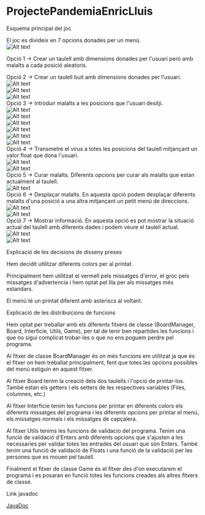 # ProjectePandemiaEnricLluis

Esquema principal del joc  

El joc es divideix en 7 opcions donades per un menú.  
![Alt text](https://github.com/ltrincado/ProjectePantemiaEnricLluis/blob/master/imatges/1.png)  


Opció 1 -> Crear un taulell amb dimensions donades per l'usuari però amb malalts a cada posició aleatoris.  

Opció 2 -> Crear un taulell buit amb dimensions donades per l'usuari.  
![Alt text](https://github.com/ltrincado/ProjectePantemiaEnricLluis/blob/master/imatges/2.png)  
![Alt text](https://github.com/ltrincado/ProjectePantemiaEnricLluis/blob/master/imatges/3.png)  
![Alt text](https://github.com/ltrincado/ProjectePantemiaEnricLluis/blob/master/imatges/4.png)  
Opció 3 -> Introduir malalts a les posicions que l'usuari desitji.  
![Alt text](https://github.com/ltrincado/ProjectePantemiaEnricLluis/blob/master/imatges/5.png)  
![Alt text](https://github.com/ltrincado/ProjectePantemiaEnricLluis/blob/master/imatges/6.png)  
![Alt text](https://github.com/ltrincado/ProjectePantemiaEnricLluis/blob/master/imatges/7.png)  
![Alt text](https://github.com/ltrincado/ProjectePantemiaEnricLluis/blob/master/imatges/8.png)  
![Alt text](https://github.com/ltrincado/ProjectePantemiaEnricLluis/blob/master/imatges/9.png)  
![Alt text](https://github.com/ltrincado/ProjectePantemiaEnricLluis/blob/master/imatges/10.png)  
Opció 4 -> Transmetre el virus a totes les posicions del taulell mitjançant un valor float que dona l'usuari.  
![Alt text](https://github.com/ltrincado/ProjectePantemiaEnricLluis/blob/master/imatges/15.png)  
![Alt text](https://github.com/ltrincado/ProjectePantemiaEnricLluis/blob/master/imatges/16.png)  
Opció 5 -> Curar malalts. Diferents opcions per curar als malalts que estan actualment al taulell.  
![Alt text](https://github.com/ltrincado/ProjectePantemiaEnricLluis/blob/master/imatges/17.png)  
Opció 6 -> Desplaçar malalts. En aquesta opció podem desplaçar diferents malalts d'una posició a una altra mitjançant un petit menú de direccions.  
![Alt text](https://github.com/ltrincado/ProjectePantemiaEnricLluis/blob/master/imatges/11.png)  
![Alt text](https://github.com/ltrincado/ProjectePantemiaEnricLluis/blob/master/imatges/12.png)  
Opció 7 -> Mostrar informació. En aquesta opció es pot mostrar la situació actual del taulell amb diferents dades i podem veure el taulell actual.  
![Alt text](https://github.com/ltrincado/ProjectePantemiaEnricLluis/blob/master/imatges/13.png)  
![Alt text](https://github.com/ltrincado/ProjectePantemiaEnricLluis/blob/master/imatges/14.png)  

Explicació de les decisions de disseny preses  

Hem decidit utilitzar diferents colors per al printat.  

Principalment hem utilitzat el vermell pels missatges d'error, el groc pels missatges d'advertencia i hem optat pel lila per als missatges més estandars.  

El menú té un printat diferent amb asteriscs al voltant.  


Explicació de les distribuicions de funcions  

Hem optat per treballar amb els diferents fitxers de classe (BoardManager, Board, Interficie, Utils, Game), per tal de tenir ben repartides les funcions i que no sigui complicat trobar-les o que no ens poguem perdre pel programa.  

Al fitxer de classe BoardManager és on més funcions em utilitzat ja que és el fitxer on hem treballat principalment, fent que totes les opcions possibles del menú
estiguin en aquest fitxer.  


Al fitxer Board tenim la creació dels dos taulells i l'opció de printar-los. També estan els getters i els setters de les respectives variables (Files, columnes, etc.)  


Al fitxer Interficie tenim les funcions per printar en diferents colors els diferents missatges del programa i les diferents opcions per printar el menú,
els missatges normals i els missatges de capçalera.  


Al fitxer Utils tenims les funcions de validacio del programa. Tenim una funció de validació d'Enters amb diferents opcions que s'ajusten a les necessaries
per validar totes les entrades del usuari que són Enters. També tenim una funció de validació de Floats i una funció de la validació per les persones que es
mouen pel taulell.  


Finalment el fitxer de classe Game és el fitxer des d'on executarem el programa i es posaran en funció totes les funcions creades als altres fitxers de classe.  


Link javadoc  

[JavaDoc]()  




